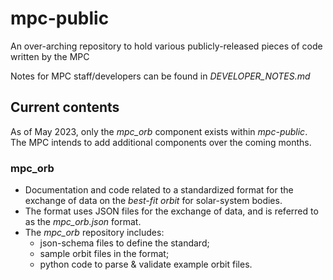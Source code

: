 # mpc-public

An over-arching repository to hold various publicly-released pieces of code written by the MPC

Notes for MPC staff/developers can be found in *DEVELOPER_NOTES.md*

## Current contents 

As of May 2023, only the *mpc_orb* component exists within *mpc-public*.
The MPC intends to add additional components over the coming months. 

### mpc_orb
 - Documentation and code related to a standardized format for the exchange of data on the *best-fit orbit* for solar-system bodies. 
 - The format uses JSON files for the exchange of data, and is referred to as the *mpc_orb.json* format.
 - The *mpc_orb* repository includes:
    - json-schema files to define the standard;
    - sample orbit files in the format;
    - python code to parse & validate example orbit files.


